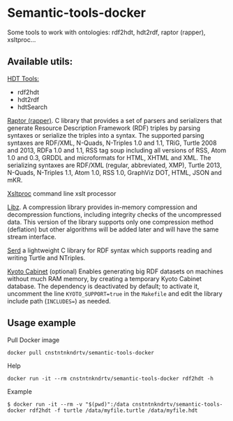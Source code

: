 # Semantic-tools-docker
Some tools to work with ontologies: rdf2hdt, hdt2rdf, raptor (rapper), xsltproc...

## Available utils:  
[HDT Tools:](https://github.com/rdfhdt/hdt-cpp "HDT Tools")  

- rdf2hdt  
- hdt2rdf  
- hdtSearch  

[Raptor (rapper)](http://librdf.org/raptor/rapper.html "rapper"). C library that provides a set of parsers and serializers that generate Resource Description Framework (RDF) triples by parsing syntaxes or serialize the triples into a syntax. The supported parsing syntaxes are RDF/XML, N-Quads, N-Triples 1.0 and 1.1, TRiG, Turtle 2008 and 2013, RDFa 1.0 and 1.1, RSS tag soup including all versions of RSS, Atom 1.0 and 0.3, GRDDL and microformats for HTML, XHTML and XML. The serializing syntaxes are RDF/XML (regular, abbreviated, XMP), Turtle 2013, N-Quads, N-Triples 1.1, Atom 1.0, RSS 1.0, GraphViz DOT, HTML, JSON and mKR.
    
[Xsltproc](http://xmlsoft.org/XSLT/xsltproc.html 'xsltproc') command line xslt processor  

[Libz](http://www.zlib.net "libz"). A compression library provides in-memory compression and decompression functions, including integrity checks of the uncompressed data. This version of the library supports only one compression method (deflation) but other algorithms will be added later and will have the same stream interface.  

[Serd](http://drobilla.net/software/serd "Serd") a lightweight C library for RDF syntax which supports reading and writing Turtle and NTriples.  

[Kyoto Cabinet](http://fallabs.com/kyotocabinet/) (optional) Enables generating big RDF datasets on machines without much RAM memory, by creating a temporary Kyoto Cabinet database. The dependency is deactivated by default; to activate it, uncomment the line `KYOTO_SUPPORT=true` in the `Makefile` and edit the library include path (`INCLUDES=`) as needed.  

## Usage example

Pull Docker image  

    docker pull cnstntnkndrtv/semantic-tools-docker  

Help  

    docker run -it --rm cnstntnkndrtv/semantic-tools-docker rdf2hdt -h

Example  

    $ docker run -it --rm -v "$(pwd)":/data cnstntnkndrtv/semantic-tools-docker rdf2hdt -f turtle /data/myfile.turtle /data/myfile.hdt

